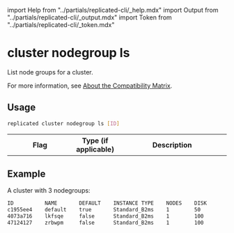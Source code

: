 import Help from "../partials/replicated-cli/_help.mdx"
import Output from "../partials/replicated-cli/_output.mdx"
import Token from "../partials/replicated-cli/_token.mdx"

# cluster nodegroup ls

List node groups for a cluster.

For more information, see [About the Compatibility Matrix](/vendor/testing-about).

## Usage

```bash
replicated cluster nodegroup ls [ID]
```

<table>
  <tr>
    <th width="30%">Flag</th>
    <th width="20%">Type (if applicable)</th>
    <th width="50%">Description</th>
  </tr>
  <Help/>
  <Token/>
</table>

## Example

A cluster with 3 nodegroups:

```bash
ID          NAME       DEFAULT    INSTANCE TYPE    NODES    DISK
c1955ee4    default    true       Standard_B2ms    1        50
4073a716    lkfsqe     false      Standard_B2ms    1        100
47124127    zrbwpm     false      Standard_B2ms    1        100
```

